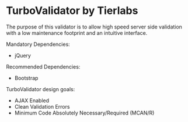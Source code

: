 TurboValidator by Tierlabs
==============

The purpose of this validator is to allow high speed server side validation with a low maintenance footprint and an intuitive interface.

Mandatory Dependencies:
- jQuery

Recommended Dependencies:
- Bootstrap

TurboValidator design goals:
- AJAX Enabled
- Clean Validation Errors
- Minimum Code Absolutely Necessary/Required (MCAN/R)

